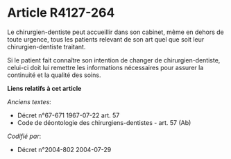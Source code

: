 # Article R4127-264

Le chirurgien-dentiste peut accueillir dans son cabinet, même en dehors de toute urgence, tous les patients relevant de son
art quel que soit leur chirurgien-dentiste traitant.

Si le patient fait connaître son intention de changer de chirurgien-dentiste, celui-ci doit lui remettre les informations
nécessaires pour assurer la continuité et la qualité des soins.

**Liens relatifs à cet article**

_Anciens textes_:

  - Décret n°67-671 1967-07-22 art. 57
  - Code de déontologie des chirurgiens-dentistes - art. 57 (Ab)

_Codifié par_:

  - Décret n°2004-802 2004-07-29
